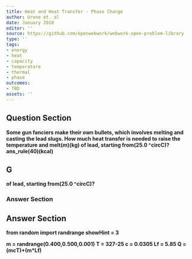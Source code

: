 ```yaml
---
title: Heat and Heat Transfer - Phase Change
author: Urone et. al
date: January 2018
editor: ''
source: https://github.com/openwebwork/webwork-open-problem-library
type: ''
tags:
- energy
- heat
- capacity
- temperature
- thermal
- phase
outcomes:
- TBD
assets: ''
---
```


## Question Section 

<b>
Some gun fanciers make their own bullets, which involves melting and casting the lead slugs. How much heat transfer is needed to raise the temperature and melt(m)(kg) of lead, starting from(25.0 ^circC)?
ans_rule(40)(kcal)

## G
of lead, starting from(25.0 ^circC)?
### Answer Section


## Answer Section

from random import randrange
showHint = 3

m = randrange(0.400,0.500,0.001)
T = 327-25
c = 0.0305
Lf = 5.85
Q = (m*c*T)+(m*Lf)
